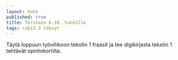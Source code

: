 ```yaml
---
layout: none
published: true
title: Torstain 6.10. tunnille
tags: rub13.3 läksyt
---
```

Täytä loppuun työvihkoon tekstin 1 fraasit ja tee digikirjasta tekstin 1 tehtävät opintokortilta.
